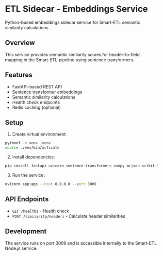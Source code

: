 # ETL Sidecar - Embeddings Service

Python-based embeddings sidecar service for Smart-ETL semantic similarity calculations.

## Overview

This service provides semantic similarity scores for header-to-field mapping in the Smart-ETL pipeline using sentence transformers.

## Features

- FastAPI-based REST API
- Sentence transformer embeddings
- Semantic similarity calculations
- Health check endpoints
- Redis caching (optional)

## Setup

1. Create virtual environment:
```bash
python3 -m venv .venv
source .venv/bin/activate
```

2. Install dependencies:
```bash
pip install fastapi uvicorn sentence-transformers numpy orjson scikit-learn
```

3. Run the service:
```bash
uvicorn app:app --host 0.0.0.0 --port 3009
```

## API Endpoints

- `GET /healthz` - Health check
- `POST /similarity/headers` - Calculate header similarities

## Development

The service runs on port 3009 and is accessible internally to the Smart-ETL Node.js service.
